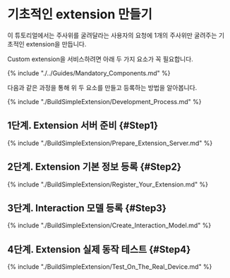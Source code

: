 # 기초적인 extension 만들기
이 튜토리얼에서는 주사위를 굴려달라는 사용자의 요청에 1개의 주사위만 굴려주는 기초적인 extension을 만듭니다.

Custom extension을 서비스하려면 아래 두 가지 요소가 꼭 필요합니다.

{% include "./../Guides/Mandatory_Components.md" %}

다음과 같은 과정을 통해 위 두 요소를 만들고 등록하는 방법을 알아봅니다.

{% include "./BuildSimpleExtension/Development_Process.md" %}

## 1단계. Extension 서버 준비 {#Step1}
{% include "./BuildSimpleExtension/Prepare_Extension_Server.md" %}

## 2단계. Extension 기본 정보 등록 {#Step2}
{% include "./BuildSimpleExtension/Register_Your_Extension.md" %}

## 3단계. Interaction 모델 등록 {#Step3}
{% include "./BuildSimpleExtension/Create_Interaction_Model.md" %}

## 4단계. Extension 실제 동작 테스트 {#Step4}
{% include "./BuildSimpleExtension/Test_On_The_Real_Device.md" %}
